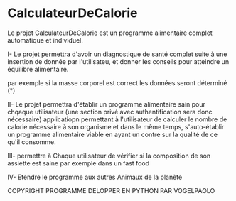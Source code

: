 # CalculateurDeCalorie
Le projet CalculateurDeCalorie est un programme alimentaire complet automatique et individuel.

I- Le projet permettra d'avoir un diagnostique de santé complet suite à une insertion de donnée par l'utilisateu, et donner les conseils pour atteindre un équilibre alimentaire.

par exemple si la masse corporel est correct
les données seront déterminé (*)


II- Le projet permettra d'établir un programme alimentaire sain pour chqaque utilisateur (une section privé avec authentification sera donc nécessaire)
applicatiopn permettant à l'utilisateur de calculer le nombre de calorie nécessaire à son organisme et dans le même temps, s'auto-établir un programme alimentaire viable en ayant un contre sur la qualité de ce qu'il consomme.

III- permettre à Chaque utilisateur de vérifier si la composition de son assiette est saine
par exemple dans un fast food


IV- Etendre le programme aux autres Animaux de la planète


COPYRIGHT PROGRAMME DELOPPER EN PYTHON PAR VOGELPAOLO

